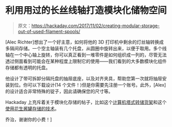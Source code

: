 # 利用用过的长丝线轴打造模块化储物空间

> 原文：<https://hackaday.com/2017/11/02/creating-modular-storage-out-of-used-filament-spools/>

[Alec Richter]想出了一个好主意，如何将他的 3D 打印机中剩余的灯丝轴转换成多隔间存储。一个空主轴装有几个托盘，从圆圈中旋转出来，以便于取用。多个线轴在一个中心轴上旋转，你可以真正看到一堆零件是如何组织成一列的，尽管无法透过侧面看到可能会在某种程度上限制它的使用——我们看到的大多数模块化组件存储都有透明的托盘。

他设计了带可拆卸分隔托盘的抽屉底座，以及对齐夹具，帮助您第一次就将抽屉安装到位。你可以下载设计(14 个文件！)但是你需要先注册一个账号。此外，[Alex]的设计适合非常特殊的锭子，因此请确保您的尺寸等。

Hackaday 上充斥着关于模块化存储的帖子，比如这个[计算机塔式转储货架](https://hackaday.com/2014/03/25/dead-computer-tower-why-not-make-a-tool-box/)和这个[使用花生酱罐存储的技术](https://hackaday.com/2017/08/23/modular-storage-with-peanut-butter-and-lasers/)。

乔治，谢谢你的小费！]